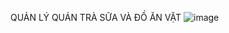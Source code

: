 QUẢN LÝ QUÁN TRÀ SỮA VÀ ĐỒ ĂN VẶT
![image](https://github.com/fit-datn-k15/QLquananvat/assets/131684839/f510d297-b8c0-4673-9a92-095fbb03582f)
